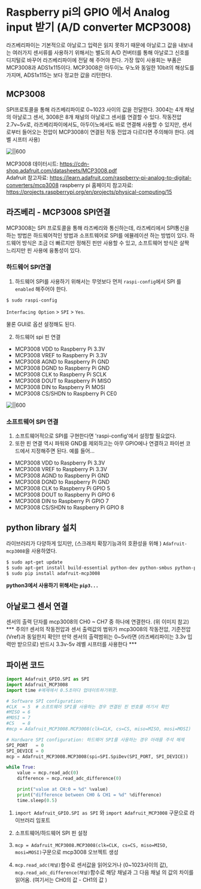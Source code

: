 # Raspberry pi의 GPIO 에서 Analog input 받기 (A/D converter MCP3008)
라즈베리파이는 기본적으로 아날로그 입력은 읽지 못하기 때문에 아날로그 값을 내보내는 여러가지 센서류를 사용하기 위해서는 별도의 A/D 컨버터를 통해 아날로그 신호를 디지털로 바꾸어 라즈베리파이에 전달 해 주어야 한다.
가장 많이 사용회는 부품은 MCP3008과 ADS1x115이다. MCP3008은 아두이노 우노와 동일한 10bit의 해상도를 가지며,  ADS1x115는 보다 정교한 값을 리턴한다.

## MCP3008
SPI프로토콜을 통해 라즈베리파이로 0~1023 사이의 값을 전달한다. 3004는 4개 채널의 아날로그 센서, 3008은 8개 채널의 아날로그 센서를 연결할 수 있다.
작동전압 2.7v~5v로, 라즈베리파이에서도, 아두이노에서도 바로 연결해 사용할 수 있지만, 센서로부터 들어오는 전압이 MCP3008이 연결된 작동 전압과 다르다면 주의해야 한다. (레벨 시프터 사용)

![||600](https://cdn-learn.adafruit.com/assets/assets/000/030/456/medium800/sensors_raspberry_pi_mcp3008pin.gif?1455010861)

MCP3008 데이터시트: https://cdn-shop.adafruit.com/datasheets/MCP3008.pdf <br>
Adafruit 참고자료: https://learn.adafruit.com/raspberry-pi-analog-to-digital-converters/mcp3008
raspberry pi 홈페이지 참고자료: https://projects.raspberrypi.org/en/projects/physical-computing/15

## 라즈베리 - MCP3008 SPI연결
MCP3008는 SPI 프로토콜을 통해 라즈베리와 통신하는데,  라즈베리에서 SPI통신을 하는 방법은 하드웨어적인 방법과 소프트웨어로 SPI를 에뮬레이션 하는 방법이 있다. 하드웨어 방식은 조금 더 빠르지만 정해진 핀만 사용할 수 있고, 소프트웨어 방식은 살짝 느리지만 핀 사용에 융통성이 있다.

### 하드웨어 SPI연결
1. 하드웨어 SPI를 사용하기 위해서는 무엇보다 먼저 `raspi-config`에서 SPI 를 `enabled` 해주어야 한다.
```bash
$ sudo raspi-config
```
 `Interfacing Option` > `SPI` > `Yes`.<br>

 물론 GUI로 옵션 설정해도 된다.

2. 하드웨어 spi 핀 연결

  * MCP3008 VDD to Raspberry Pi 3.3V <br>
  * MCP3008 VREF to Raspberry Pi 3.3V <br>
  * MCP3008 AGND to Raspberry Pi GND <br>
  * MCP3008 DGND to Raspberry Pi GND <br>
  * MCP3008 CLK to Raspberry Pi SCLK <br>
  * MCP3008 DOUT to Raspberry Pi MISO <br>
  * MCP3008 DIN to Raspberry Pi MOSI <br>
  * MCP3008 CS/SHDN to Raspberry Pi CE0 <br>


  ![||600](https://projects-static.raspberrypi.org/projects/physical-computing/0cb2cbd34292a05a668aeea3f291ceb3c7d9cd83/en/images/mcp3008-pot.png)

### 소프트웨어 SPI 연결
1. 소프트웨어적으로 SPI를 구현한다면 'raspi-config'에서 설정할 필요없다.
2. 또한 핀 연결 역시 파워와 GND를 제외하고는 아무 GPIO에나 연결하고 파이썬 코드에서 지정해주면 된다.
예를 들어...

 * MCP3008 VDD to Raspberry Pi 3.3V <br>
 * MCP3008 VREF to Raspberry Pi 3.3V <br>
 * MCP3008 AGND to Raspberry Pi GND <br>
 * MCP3008 DGND to Raspberry Pi GND <br>
 * MCP3008 CLK to Raspberry Pi GPIO 5 <br>
 * MCP3008 DOUT to Raspberry Pi GPIO 6 <br>
 * MCP3008 DIN to Raspberry Pi GPIO 7 <br>
 * MCP3008 CS/SHDN to Raspberry Pi GPIO 8 <br>

## python library 설치
라이브러리가 다양하게 있지만, (스크래치 확장기능과의 호환성을 위해 ) `Adafruit-mcp3008`을 사용하였다.
```bash
$ sudo apt-get update
$ sudo apt-get install build-essential python-dev python-smbus python-pip
$ sudo pip install adafruit-mcp3008
```
**python3에서 사용하기 위해서는 `pip3...`**

## 아날로그 센서 연결
센서의 출력 단자를 mcp3008의 CH0 ~ CH7 중 하나에 연결한다. (위 이미지 참고)<br>
*** 주의!! 센서의 작동전압과 센서 출력값의 범위가 mcp3008의 작동전압, 기준전압(Vref)과 동일한지 확인!! 만약 센서의 출력범위는 0~5v라면 (라즈베리파이는 3.3v 입력만 받으므로) 반드시 3.3v-5v 레벨 시프터를 사용한다 ***

## 파이썬 코드
```python
import Adafruit_GPIO.SPI as SPI
import Adafruit_MCP3008
import time #예제에서 0.5초마다 업데이트하기위함.

# Software SPI configuration:
#CLK  = 5  # 소프트웨어 SPI를 사용하는 경우 연결된 핀 번호를 여기서 확인
#MISO = 6
#MOSI = 7
#CS   = 8
#mcp = Adafruit_MCP3008.MCP3008(clk=CLK, cs=CS, miso=MISO, mosi=MOSI)

# Hardware SPI configuration: 하드웨어 SPI를 사용하는 경우 아래를 주석 해제
SPI_PORT   = 0
SPI_DEVICE = 0
mcp = Adafruit_MCP3008.MCP3008(spi=SPI.SpiDev(SPI_PORT, SPI_DEVICE))

while True:
    value = mcp.read_adc(0)
    difference = mcp.read_adc_difference(0)

    print("value at CH:0 = %d" %value)
    print("difference between CH0 & CH1 = %d" %difference)
    time.sleep(0.5)
```
1. `import Adafruit_GPIO.SPI as SPI` 와 `import Adafruit_MCP3008` 구문으로 라이브러리 임포트

2. 소프트웨어/하드웨어 SPI 핀 설정
3. `mcp = Adafruit_MCP3008.MCP3008(clk=CLK, cs=CS, miso=MISO, mosi=MOSI)`구문으로 mcp3008 오브젝트 생성

4. `mcp.read_adc(채널)`함수로 센서값을 읽어오거나 (0~1023사이의 값),
`mcp.read_adc_difference(채널)`함수로 해당 채널과 그 다음 채널 의 값의 차이를 읽어옴. (여기서는 CH0의 값 - CH1의 값 )

